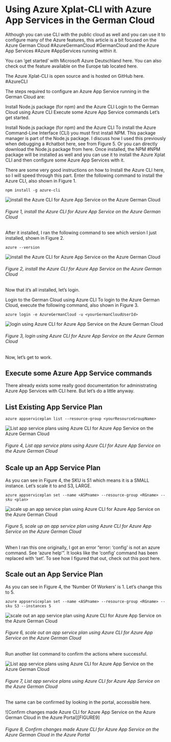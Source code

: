 # Using Azure Xplat-CLI with Azure App Services in the German Cloud

Although you can use CLI with the public cloud as well and you can use it to configure many of the Azure features, this article is a bit focused on the Azure German Cloud #AzureGermanCloud #GermanCloud and the Azure App Services #Azure #AppServices running within it.

You can ‘get started’ with Microsoft Azure Deutschland here.  You can also check out the feature available on the Europe tab located here.

The Azure Xplat-CLI is open source and is hosted on GitHub here. #AzureCLI

The steps required to configure an Azure App Service running in the German Cloud are:

Install Node.js package (for npm) and the Azure CLI
Login to the German Cloud using Azure CLI
Execute some Azure App Service commands
Let’s get started.

Install Node.js package (for npm) and the Azure CLI
To install the Azure Command-Line Interface (CLI) you must first install NPM.  This package manager is part of the Node.js package.  I discuss how I used this previously when debugging a #chatbot here, see from Figure 5.  Or you can directly download the Node.js package from here.  Once installed, the NPM #NPM package will be installed as well and you can use it to install the Azure Xplat CLI and then configure some Azure App Services with it.

There are some very good instructions on how to Install the Azure CLI here, so I will speed through this part.  Enter the following command to install the Azure CLI, also shown in Figure 1.

```npm install -g azure-cli```

![install the Azure CLI for Azure App Service on the Azure German Cloud][FIGURE1]
###### Figure 1, install the Azure CLI for Azure App Service on the Azure German Cloud

After it installed, I ran the following command to see which version I just installed, shown in Figure 2.

```azure --version```

![install the Azure CLI for Azure App Service on the Azure German Cloud][FIGURE2]
###### Figure 2, install the Azure CLI for Azure App Service on the Azure German Cloud

Now that it’s all installed, let’s login.

Login to the German Cloud using Azure CLI
To login to the Azure German Cloud, execute the following command, also shown in Figure 3.

```azure login -e AzureGermanCloud -u <yourGermanCloudUserId>```

![login using Azure CLI for Azure App Service on the Azure German Cloud][FIGURE3]
###### Figure 3, login using Azure CLI for Azure App Service on the Azure German Cloud

Now, let’s get to work.

## Execute some Azure App Service commands

There already exists some really good documentation for administrating Azure App Services with CLI here.  But let’s do a little anyway.

## List Existing App Service Plan

```azure appserviceplan list --resource-group <yourResourceGroupName>```

![List app service plans using Azure CLI for Azure App Service on the Azure German Cloud][FIGURE4]
###### Figure 4, List app service plans using Azure CLI for Azure App Service on the Azure German Cloud

## Scale up an App Service Plan

As you can see in Figure 4, the SKU is S1 which means it is a SMALL instance.  Let’s scale it to and S3, LARGE.

```azure appserviceplan set --name <ASPname> --resource-group <RGname> --sku <plan>```

![scale up an app service plan using Azure CLI for Azure App Service on the Azure German Cloud][FIGURE5]
###### Figure 5, scale up an app service plan using Azure CLI for Azure App Service on the Azure German Cloud

When I ran this one originally, I got an error “error: ‘config’ is not an azure command.  See ‘azure help’”.  It looks like the ‘config’ command has been replaced with ‘set’.  To see how I figured that out, check out this post here.

## Scale out an App Service Plan

As you can see in Figure 4, the ‘Number Of Workers’ is 1.  Let’s change this to 5.

```azure appserviceplan set --name <ASPname> --resource-group <RGname> --sku S3 --instances 5```

![scale out an app service plan using Azure CLI for Azure App Service on the Azure German Cloud][FIGURE6]
###### Figure 6, scale out an app service plan using Azure CLI for Azure App Service on the Azure German Cloud

Run another list command to confirm the actions where successful.

![List app service plans using Azure CLI for Azure App Service on the Azure German Cloud][FIGURE8]
###### Figure 7, List app service plans using Azure CLI for Azure App Service on the Azure German Cloud

The same can be confirmed by looking in the portal, accessible here.

![Confirm changes made Azure CLI for Azure App Service on the Azure German Cloud in the Azure Portal][FIGURE9]
###### Figure 8, Confirm changes made Azure CLI for Azure App Service on the Azure German Cloud in the Azure Portal


[FIGURE1]: ../images/2017/msdn-1146.png "Figure 1, install the Azure CLI for Azure App Service on the Azure German Cloud"
[FIGURE2]: ../images/2017/msdn-1147.png "Figure 2, install the Azure CLI for Azure App Service on the Azure German Cloud"
[FIGURE3]: ../images/2017/msdn-1148.png "Figure 3, login using Azure CLI for Azure App Service on the Azure German Cloud"
[FIGURE4]: ../images/2017/msdn-1149.png "Figure 4, List app service plans using Azure CLI for Azure App Service on the Azure German Cloud"
[FIGURE5]: ../images/2017/msdn-1150.png "Figure 5, scale out an app service plan using Azure CLI for Azure App Service on the Azure German Cloud"
[FIGURE6]: ../images/2017/msdn-1151.png "Figure 6, scale out an app service plan using Azure CLI for Azure App Service on the Azure German Cloud"
[FIGURE7]: ../images/2017/msdn-1152.png "Figure 7, List app service plans using Azure CLI for Azure App Service on the Azure German Cloud"
[FIGURE8]: ../images/2017/msdn-1153.png "Figure 8, Confirm changes made Azure CLI for Azure App Service on the Azure German Cloud in the Azure Portal"
